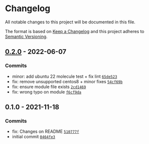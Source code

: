 # Changelog

All notable changes to this project will be documented in this file.

The format is based on [Keep a Changelog](https://keepachangelog.com/en/1.0.0/)
and this project adheres to [Semantic Versioning](https://semver.org/spec/v2.0.0.html).

## [0.2.0](https://github.com/lotusnoir/ansible-system_modules/compare/0.1.0...0.2.0) - 2022-06-07

### Commits

- minor: add ubuntu 22 molecule test + fix lint [`65de523`](https://github.com/lotusnoir/ansible-system_modules/commit/65de52391e60c472163b079f589b925915f1e83a)
- fix: remove unsupported centos8 + minor fixes [`54cf69b`](https://github.com/lotusnoir/ansible-system_modules/commit/54cf69b5176825ea28b6628b511993898fa635c2)
- fix: ensure module file exists [`2cd1469`](https://github.com/lotusnoir/ansible-system_modules/commit/2cd1469e7a5226fee53ad0a625992c4baf385f52)
- fix: wrong typo on module [`f6cf9da`](https://github.com/lotusnoir/ansible-system_modules/commit/f6cf9daa3806cab6a88d3913813c6e18eec95b37)

## 0.1.0 - 2021-11-18

### Commits

- fix: Changes on README [`510777f`](https://github.com/lotusnoir/ansible-system_modules/commit/510777f84f6cc950dbcc01caecf976019905c588)
- initial commit [`0464fe3`](https://github.com/lotusnoir/ansible-system_modules/commit/0464fe3e7617e199d90878028e36fde7ce35821a)
